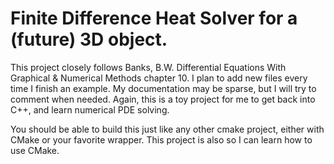 # Finite Difference Heat Solver for a (future) 3D object.

This project closely follows Banks, B.W. Differential Equations With Graphical & Numerical Methods chapter 10. I plan to add new files every time I finish an example. My documentation may be sparse, but I will try to comment when needed. Again, this is a toy project for me to get back into C++, and learn numerical PDE solving.

You should be able to build this just like any other cmake project, either with CMake or your favorite wrapper. This project is also so I can learn how to use CMake.
